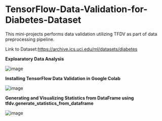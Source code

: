 # TensorFlow-Data-Validation-for-Diabetes-Dataset

This mini-projects performs data validation utilizing TFDV as part of data preprocessing pipeline.

Link to Dataset:https://archive.ics.uci.edu/ml/datasets/diabetes

**Exploaratory Data Analysis**

![image](https://user-images.githubusercontent.com/69100847/177314776-84ee65f8-2e82-4c40-b392-984f2c0b547c.png)

**Installing TensorFlow Data Validation in Google Colab**

![image](https://user-images.githubusercontent.com/69100847/177314652-92a98b77-6975-4c64-92ce-0d6bfa01af02.png)

**Generating and Visualizing Statistics from DataFrame using tfdv.generate_statistics_from_dataframe**

![image](https://user-images.githubusercontent.com/69100847/177315049-842122e3-fd2e-49ca-a211-0bea9ee19222.png)

